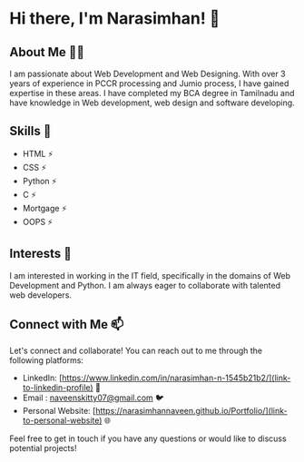 # Hi there, I'm Narasimhan! 👋

## About Me 🙋‍♂️

I am passionate about Web Development and Web Designing. With over 3 years of experience in PCCR processing and Jumio process, I have gained expertise in these areas. I have completed my BCA degree in Tamilnadu and have knowledge in Web development, web design and software developing.

## Skills 🚀

- HTML ⚡️
- CSS ⚡️
- Python ⚡️
- C ⚡️
- Mortgage ⚡️
- OOPS ⚡️

## Interests 🌟

I am interested in working in the IT field, specifically in the domains of Web Development and Python. I am always eager to collaborate with talented web developers.

## Connect with Me 📫

Let's connect and collaborate! You can reach out to me through the following platforms:

- LinkedIn: [https://www.linkedin.com/in/narasimhan-n-1545b21b2/](link-to-linkedin-profile) 💼
- Email : [naveenskitty07@gmail.com](link-to-email-profile) 🐦
- Personal Website: [https://narasimhannaveen.github.io/Portfolio/](link-to-personal-website) 🌐

Feel free to get in touch if you have any questions or would like to discuss potential projects!
